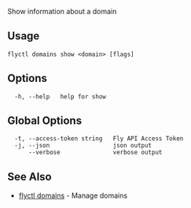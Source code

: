 Show information about a domain

## Usage
~~~
flyctl domains show <domain> [flags]
~~~

## Options

~~~
  -h, --help   help for show
~~~

## Global Options

~~~
  -t, --access-token string   Fly API Access Token
  -j, --json                  json output
      --verbose               verbose output
~~~

## See Also

* [flyctl domains](/docs/flyctl/domains/)	 - Manage domains

